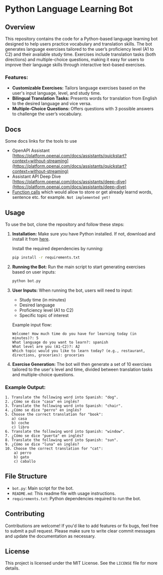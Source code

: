 # Python Language Learning Bot

## Overview

This repository contains the code for a Python-based language learning bot designed to help users practice vocabulary and translation skills. The bot generates language exercises tailored to the user’s proficiency level (A1 to C2) and their available study time. Exercises include translation tasks (both directions) and multiple-choice questions, making it easy for users to improve their language skills through interactive text-based exercises.

### Features:
- **Customizable Exercises:** Tailors language exercises based on the user's input language, level, and study time.
- **Bilingual Translation Tasks:** Presents words for translation from English to the desired language and vice versa.
- **Multiple-Choice Questions:** Offers questions with 3 possible answers to challenge the user’s vocabulary.

## Docs

Some docs links for the tools to use

- OpenAPI Assistant [https://platform.openai.com/docs/assistants/quickstart?context=without-streaming](https://platform.openai.com/docs/assistants/quickstart?context=without-streaming)
- Assistant API Deep Dive [https://platform.openai.com/docs/assistants/deep-dive](https://platform.openai.com/docs/assistants/deep-dive)
- [Function calls](https://platform.openai.com/docs/assistants/tools/function-calling?context=streaming) which would allow to store or get already learnd words, sentence etc. for example. `Not implemented yet!`

## Usage

To use the bot, clone the repository and follow these steps:

1. **Installation:**
   Make sure you have Python installed. If not, download and install it from [here](https://www.python.org/downloads/).

   Install the required dependencies by running:
   ```bash
   pip install -r requirements.txt
   ```

2. **Running the Bot:**
   Run the main script to start generating exercises based on user inputs:
   ```bash
   python bot.py
   ```

3. **User Inputs:**
   When running the bot, users will need to input:
   - Study time (in minutes)
   - Desired language
   - Proficiency level (A1 to C2)
   - Specific topic of interest

   Example input flow:
   ```
   Welcome! How much time do you have for learning today (in minutes)?: 5
   What language do you want to learn?: spanish
   What level are you (A1-C2)?: A2
   Which topic would you like to learn today? (e.g., restaurant, directions, groceries): groceries
   ```

4. **Exercise Generation:**
   The bot will then generate a set of 10 exercises tailored to the user's level and time, divided between translation tasks and multiple-choice questions.

### Example Output:

```
1. Translate the following word into Spanish: "dog".
2. ¿Cómo se dice "casa" en inglés?
3. Translate the following word into Spanish: "chair".
4. ¿Cómo se dice "perro" en inglés?
5. Choose the correct translation for "book": 
   a) casa 
   b) coche 
   c) libro
6. Translate the following word into Spanish: "window".
7. ¿Cómo se dice "puerta" en inglés?
8. Translate the following word into Spanish: "sun".
9. ¿Cómo se dice "luna" en inglés?
10. Choose the correct translation for "cat":
    a) perro 
    b) gato 
    c) caballo
```

## File Structure

- `bot.py`: Main script for the bot.
- `README.md`: This readme file with usage instructions.
- `requirements.txt`: Python dependencies required to run the bot.

## Contributing

Contributions are welcome! If you'd like to add features or fix bugs, feel free to submit a pull request. Please make sure to write clear commit messages and update the documentation as necessary.

## License

This project is licensed under the MIT License. See the `LICENSE` file for more details.